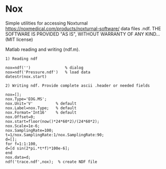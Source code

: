 # Nox
 
Simple utilities for accessing Noxturnal  https://noxmedical.com/products/noxturnal-software/ data files .ndf.  THE SOFTWARE IS PROVIDED "AS IS", WITHOUT WARRANTY OF ANY KIND... (MIT license)

Matlab reading and writing (ndf.m).
```
1) Reading ndf

nox=ndf('')               % dialog
nox=ndf('Pressure.ndf')   % load data
datestr(nox.start)

2) Writing ndf. Provide complete ascii .header or needed fields

nox=[];
nox.Type='EOG.MS'; 
nox.Unit='V'          % default
nox.Label=nox.Type;   % default   
nox.Format='Int16'    % default
nox.Offset=0;
nox.start=floor(now()*24*60*2)/(24*60*2);
nox.Scale=1e-6;
nox.SamplingRate=100;
t=1/nox.SamplingRate:1/nox.SamplingRate:90;
d=[];
for f=1:1:100,
d=[d sin(2*pi.*t*f)*100e-6];
end
nox.data=d;
ndf('trace.ndf',nox);  % create NDF file
```


```
